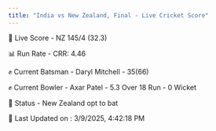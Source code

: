 ```yaml
---
title: "India vs New Zealand, Final - Live Cricket Score"
---
```


🔴 Live Score - NZ 145/4 (32.3)  

📊 Run Rate - CRR: 4.46  

✊ Current Batsman - Daryl Mitchell - 35(66)  

✊ Current Bowler - Axar Patel - 5.3 Over 18 Run - 0 Wicket  

📑 Status - New Zealand opt to bat

📝 Last Updated on : 3/9/2025, 4:42:18 PM  

